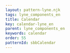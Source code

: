 ```yaml
---
layout: pattern-lyne.njk
tags: lyne_components_en
title: Calendar
key: calendar-lyne_en
parent: lyne_components_en
keywords: calendar
order: 55
patternId: sbbCalendar
---
```

